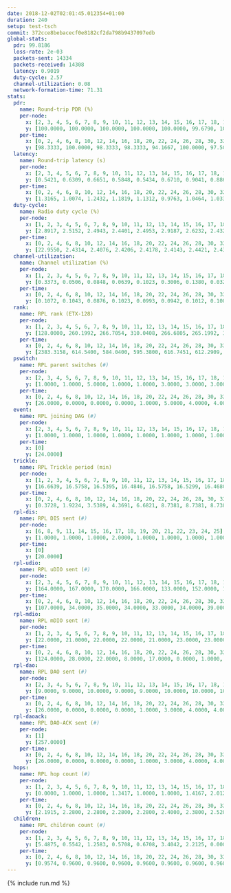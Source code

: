 ```yaml
---
date: 2018-12-02T02:01:45.012354+01:00
duration: 240
setup: test-tsch
commit: 372cce8bebacecf0e8182cf2da798b9437097edb
global-stats:
  pdr: 99.8186
  loss-rate: 2e-03
  packets-sent: 14334
  packets-received: 14308
  latency: 0.9019
  duty-cycle: 2.57
  channel-utilization: 0.08
  network-formation-time: 71.31
stats:
  pdr:
    name: Round-trip PDR (%)
    per-node:
      x: [2, 3, 4, 5, 6, 7, 8, 9, 10, 11, 12, 13, 14, 15, 16, 17, 18, 19, 20, 21, 22, 23, 24, 25]
      y: [100.0000, 100.0000, 100.0000, 100.0000, 100.0000, 99.6790, 100.0000, 99.8243, 100.0000, 99.8299, 99.5130, 100.0000, 100.0000, 99.8239, 99.8384, 99.4941, 99.8294, 99.8325, 99.8322, 99.6656, 99.8347, 99.4924, 99.6678, 99.4854]
    per-time:
      x: [0, 2, 4, 6, 8, 10, 12, 14, 16, 18, 20, 22, 24, 26, 28, 30, 32, 34, 36, 38, 40, 42, 44, 46, 48, 50, 52, 54, 56, 58, 60, 62, 64, 66, 68, 70, 72, 74, 76, 78, 80, 82, 84, 86, 88, 90, 92, 94, 96, 98, 100, 102, 104, 106, 108, 110, 112, 114, 116, 118, 120, 122, 124, 126, 128, 130, 132, 134, 136, 138, 140, 142, 144, 146, 148, 150, 152, 154, 156, 158, 160, 162, 164, 166, 168, 170, 172, 174, 176, 178, 180, 182, 184, 186, 188, 190, 192, 194, 196, 198, 200, 202, 204, 206, 208, 210, 212, 214, 216, 218, 220, 222, 224, 226, 228, 230, 232, 234, 236, 238, 240]
      y: [98.3333, 100.0000, 98.3333, 98.3333, 94.1667, 100.0000, 97.5000, 99.1597, 100.0000, 100.0000, 100.0000, 100.0000, 100.0000, 99.1667, 100.0000, 100.0000, 100.0000, 100.0000, 100.0000, 100.0000, 100.0000, 100.0000, 100.0000, 100.0000, 100.0000, 100.0000, 100.0000, 100.0000, 100.0000, 100.0000, 100.0000, 100.0000, 100.0000, 100.0000, 100.0000, 100.0000, 100.0000, 100.0000, 100.0000, 100.0000, 100.0000, 100.0000, 99.1667, 100.0000, 100.0000, 100.0000, 100.0000, 100.0000, 100.0000, 100.0000, 100.0000, 100.0000, 100.0000, 100.0000, 100.0000, 100.0000, 100.0000, 100.0000, 100.0000, 100.0000, 100.0000, 100.0000, 100.0000, 100.0000, 100.0000, 100.0000, 100.0000, 100.0000, 100.0000, 100.0000, 100.0000, 100.0000, 100.0000, 100.0000, 99.1736, 99.1667, 100.0000, 100.0000, 100.0000, 100.0000, 100.0000, 100.0000, 100.0000, 100.0000, 100.0000, 100.0000, 100.0000, 100.0000, 100.0000, 100.0000, 100.0000, 100.0000, 100.0000, 100.0000, 100.0000, 99.1667, 99.1667, 100.0000, 100.0000, 100.0000, 100.0000, 100.0000, 100.0000, 100.0000, 100.0000, 99.1667, 100.0000, 100.0000, 100.0000, 98.3333, 100.0000, 100.0000, 100.0000, 100.0000, 100.0000, 100.0000, 100.0000, 100.0000, 100.0000, 100.0000, null]
  latency:
    name: Round-trip latency (s)
    per-node:
      x: [2, 3, 4, 5, 6, 7, 8, 9, 10, 11, 12, 13, 14, 15, 16, 17, 18, 19, 20, 21, 22, 23, 24, 25]
      y: [0.5421, 0.6309, 0.6651, 0.5848, 0.5434, 0.6710, 0.9041, 0.8867, 0.7428, 0.8951, 0.7977, 0.7639, 0.9150, 0.8386, 0.9122, 1.0088, 1.0324, 1.1176, 1.0124, 1.1161, 1.1775, 1.3068, 1.2582, 1.3777]
    per-time:
      x: [0, 2, 4, 6, 8, 10, 12, 14, 16, 18, 20, 22, 24, 26, 28, 30, 32, 34, 36, 38, 40, 42, 44, 46, 48, 50, 52, 54, 56, 58, 60, 62, 64, 66, 68, 70, 72, 74, 76, 78, 80, 82, 84, 86, 88, 90, 92, 94, 96, 98, 100, 102, 104, 106, 108, 110, 112, 114, 116, 118, 120, 122, 124, 126, 128, 130, 132, 134, 136, 138, 140, 142, 144, 146, 148, 150, 152, 154, 156, 158, 160, 162, 164, 166, 168, 170, 172, 174, 176, 178, 180, 182, 184, 186, 188, 190, 192, 194, 196, 198, 200, 202, 204, 206, 208, 210, 212, 214, 216, 218, 220, 222, 224, 226, 228, 230, 232, 234, 236, 238, 240]
      y: [1.3165, 1.0074, 1.2432, 1.1819, 1.1312, 0.9763, 1.0464, 1.0330, 0.9694, 0.9788, 0.9849, 0.9595, 0.9953, 0.9860, 1.0280, 0.9778, 0.9896, 0.9967, 0.9886, 0.9748, 0.9551, 0.9719, 0.9223, 0.9570, 1.0015, 0.9385, 0.9471, 0.9861, 0.9376, 0.9086, 0.9435, 0.9070, 0.9122, 0.9719, 0.9227, 0.8911, 0.8877, 0.8778, 0.8821, 0.9105, 0.8842, 0.9267, 0.8914, 0.8719, 0.8389, 0.9352, 0.8476, 0.8688, 0.8344, 0.8489, 0.8349, 0.8480, 0.8802, 0.8600, 0.8752, 0.8415, 0.8565, 0.8514, 0.8608, 0.8236, 0.8467, 0.8482, 0.8600, 0.8185, 0.8767, 0.8728, 0.8470, 0.8729, 0.8651, 0.8557, 0.8751, 0.8539, 0.8659, 0.8678, 0.8902, 0.8944, 0.8467, 0.8408, 0.8210, 0.8030, 0.8822, 0.8553, 0.8586, 0.8503, 0.8928, 0.8956, 0.8394, 0.8604, 0.8876, 0.8853, 0.9488, 0.9504, 0.8598, 0.8458, 0.8726, 0.9083, 0.8194, 0.8758, 0.8528, 0.8406, 0.8684, 0.8742, 0.8424, 0.8411, 0.8657, 0.8366, 0.8288, 0.9001, 0.8895, 0.8690, 0.8190, 0.7744, 0.8574, 0.8317, 0.8519, 0.8560, 0.8073, 0.8454, 0.8463, 0.8319, null]
  duty-cycle:
    name: Radio duty cycle (%)
    per-node:
      x: [1, 2, 3, 4, 5, 6, 7, 8, 9, 10, 11, 12, 13, 14, 15, 16, 17, 18, 19, 20, 21, 22, 23, 24, 25]
      y: [2.8917, 2.5152, 2.4943, 2.4401, 2.4953, 2.9187, 2.6232, 2.4322, 2.4415, 2.4027, 2.4688, 2.4752, 2.7672, 2.4320, 2.7547, 2.5017, 2.4558, 2.5776, 2.5379, 2.6094, 2.5956, 2.6086, 2.5986, 2.5977, 2.6821]
    per-time:
      x: [0, 2, 4, 6, 8, 10, 12, 14, 16, 18, 20, 22, 24, 26, 28, 30, 32, 34, 36, 38, 40, 42, 44, 46, 48, 50, 52, 54, 56, 58, 60, 62, 64, 66, 68, 70, 72, 74, 76, 78, 80, 82, 84, 86, 88, 90, 92, 94, 96, 98, 100, 102, 104, 106, 108, 110, 112, 114, 116, 118, 120, 122, 124, 126, 128, 130, 132, 134, 136, 138, 140, 142, 144, 146, 148, 150, 152, 154, 156, 158, 160, 162, 164, 166, 168, 170, 172, 174, 176, 178, 180, 182, 184, 186, 188, 190, 192, 194, 196, 198, 200, 202, 204, 206, 208, 210, 212, 214, 216, 218, 220, 222, 224, 226, 228, 230, 232, 234, 236, 238, 240]
      y: [22.9550, 2.4314, 2.4076, 2.4206, 2.4178, 2.4143, 2.4421, 2.4395, 2.4517, 2.4395, 2.4196, 2.4195, 2.4226, 2.4358, 2.4413, 2.4215, 2.4184, 2.4127, 2.4254, 2.4138, 2.4074, 2.4082, 2.4124, 2.4148, 2.4116, 2.4174, 2.4050, 2.4136, 2.4168, 2.4156, 2.3959, 2.4177, 2.4020, 2.4207, 2.4121, 2.4022, 2.4146, 2.3998, 2.3947, 2.3952, 2.4079, 2.4046, 2.4117, 2.4121, 2.3936, 2.3945, 2.4012, 2.3725, 2.4135, 2.3947, 2.3996, 2.3848, 2.3947, 2.3975, 2.3816, 2.4025, 2.3856, 2.4027, 2.3997, 2.3939, 2.3871, 2.3893, 2.3883, 2.3926, 2.3930, 2.3969, 2.4052, 2.4034, 2.3997, 2.3952, 2.3942, 2.3983, 2.3932, 2.3887, 2.4010, 2.3940, 2.4090, 2.4000, 2.3881, 2.3716, 2.3948, 2.3873, 2.3915, 2.3905, 2.3963, 2.3885, 2.3919, 2.3918, 2.3820, 2.3911, 2.4092, 2.3877, 2.3993, 2.3843, 2.3833, 2.3958, 2.3899, 2.3775, 2.4011, 2.3854, 2.3964, 2.4043, 2.3915, 2.4016, 2.3913, 2.3958, 2.3781, 2.3951, 2.3931, 2.3932, 2.3997, 2.3867, 2.3817, 2.3883, 2.3956, 2.3806, 2.3960, 2.3874, 2.3973, 2.3883, null]
  channel-utilization:
    name: Channel utilization (%)
    per-node:
      x: [1, 2, 3, 4, 5, 6, 7, 8, 9, 10, 11, 12, 13, 14, 15, 16, 17, 18, 19, 20, 21, 22, 23, 24, 25]
      y: [0.3373, 0.0506, 0.0848, 0.0639, 0.1023, 0.3006, 0.1380, 0.0327, 0.0366, 0.0479, 0.0323, 0.0597, 0.1978, 0.0334, 0.1248, 0.0521, 0.0465, 0.0594, 0.0726, 0.0653, 0.0377, 0.0349, 0.0319, 0.0314, 0.0310]
    per-time:
      x: [0, 2, 4, 6, 8, 10, 12, 14, 16, 18, 20, 22, 24, 26, 28, 30, 32, 34, 36, 38, 40, 42, 44, 46, 48, 50, 52, 54, 56, 58, 60, 62, 64, 66, 68, 70, 72, 74, 76, 78, 80, 82, 84, 86, 88, 90, 92, 94, 96, 98, 100, 102, 104, 106, 108, 110, 112, 114, 116, 118, 120, 122, 124, 126, 128, 130, 132, 134, 136, 138, 140, 142, 144, 146, 148, 150, 152, 154, 156, 158, 160, 162, 164, 166, 168, 170, 172, 174, 176, 178, 180, 182, 184, 186, 188, 190, 192, 194, 196, 198, 200, 202, 204, 206, 208, 210, 212, 214, 216, 218, 220, 222, 224, 226, 228, 230, 232, 234, 236, 238, 240]
      y: [0.1072, 0.1043, 0.0876, 0.1023, 0.0993, 0.0942, 0.1012, 0.1007, 0.0998, 0.0993, 0.0908, 0.0901, 0.0918, 0.0975, 0.0993, 0.0924, 0.0902, 0.0881, 0.0963, 0.0900, 0.0867, 0.0880, 0.0868, 0.0872, 0.0877, 0.0901, 0.0859, 0.0897, 0.0897, 0.0899, 0.0820, 0.0920, 0.0807, 0.0918, 0.0867, 0.0843, 0.0910, 0.0828, 0.0802, 0.0824, 0.0851, 0.0835, 0.0893, 0.0856, 0.0808, 0.0801, 0.0859, 0.0721, 0.0873, 0.0801, 0.0825, 0.0745, 0.0816, 0.0828, 0.0745, 0.0837, 0.0775, 0.0839, 0.0809, 0.0788, 0.0769, 0.0785, 0.0789, 0.0806, 0.0804, 0.0824, 0.0840, 0.0838, 0.0817, 0.0810, 0.0822, 0.0834, 0.0812, 0.0784, 0.0857, 0.0816, 0.0857, 0.0818, 0.0771, 0.0712, 0.0831, 0.0782, 0.0799, 0.0793, 0.0810, 0.0783, 0.0808, 0.0789, 0.0765, 0.0801, 0.0902, 0.0810, 0.0857, 0.0750, 0.0760, 0.0803, 0.0820, 0.0749, 0.0846, 0.0774, 0.0809, 0.0845, 0.0782, 0.0829, 0.0796, 0.0826, 0.0754, 0.0833, 0.0828, 0.0823, 0.0821, 0.0755, 0.0743, 0.0772, 0.0818, 0.0757, 0.0818, 0.0778, 0.0815, 0.0767, null]
  rank:
    name: RPL rank (ETX-128)
    per-node:
      x: [1, 2, 3, 4, 5, 6, 7, 8, 9, 10, 11, 12, 13, 14, 15, 16, 17, 18, 19, 20, 21, 22, 23, 24, 25]
      y: [128.0000, 260.1992, 266.7054, 310.0408, 266.6805, 265.1992, 343.6091, 426.8148, 428.9136, 405.7254, 513.6926, 407.1205, 413.0943, 502.3361, 446.0610, 504.0984, 440.2397, 572.1943, 554.8089, 847.3361, 609.3484, 624.7016, 709.9879, 716.3401, 970.6345]
    per-time:
      x: [0, 2, 4, 6, 8, 10, 12, 14, 16, 18, 20, 22, 24, 26, 28, 30, 32, 34, 36, 38, 40, 42, 44, 46, 48, 50, 52, 54, 56, 58, 60, 62, 64, 66, 68, 70, 72, 74, 76, 78, 80, 82, 84, 86, 88, 90, 92, 94, 96, 98, 100, 102, 104, 106, 108, 110, 112, 114, 116, 118, 120, 122, 124, 126, 128, 130, 132, 134, 136, 138, 140, 142, 144, 146, 148, 150, 152, 154, 156, 158, 160, 162, 164, 166, 168, 170, 172, 174, 176, 178, 180, 182, 184, 186, 188, 190, 192, 194, 196, 198, 200, 202, 204, 206, 208, 210, 212, 214, 216, 218, 220, 222, 224, 226, 228, 230, 232, 234, 236, 238, 240]
      y: [2383.3158, 614.5400, 584.0400, 595.3800, 616.7451, 612.2909, 614.5741, 597.2963, 553.9615, 544.1346, 529.5000, 524.9600, 525.0400, 526.1273, 516.5962, 502.7800, 500.7451, 491.8627, 490.9020, 488.0600, 486.5000, 485.3200, 481.2600, 480.4400, 478.0600, 474.2800, 472.8800, 470.6000, 474.6038, 461.3922, 460.4314, 456.4800, 453.0000, 453.6000, 455.7600, 455.0000, 453.0200, 455.7400, 452.0200, 453.9000, 449.6800, 447.0980, 446.1765, 442.7843, 443.3800, 437.8077, 440.6000, 440.8824, 442.2549, 434.7600, 439.5490, 433.4000, 433.3200, 434.7647, 428.6200, 428.7200, 429.4200, 434.9412, 429.7400, 429.8800, 429.6000, 437.7647, 433.6000, 438.9804, 432.5686, 432.4600, 431.7059, 427.4400, 426.3600, 426.6000, 424.5000, 425.8000, 424.3600, 422.2400, 425.6667, 429.8627, 426.3922, 426.2800, 426.6600, 429.7400, 433.6154, 426.6863, 427.5098, 420.8235, 418.9800, 430.2200, 430.7800, 434.2353, 430.1176, 426.6200, 433.1429, 429.7400, 434.3208, 422.7200, 426.7255, 424.4200, 441.4902, 444.6471, 436.2308, 427.9600, 428.4118, 425.3725, 418.8000, 421.4000, 423.7000, 426.7200, 426.9200, 422.4717, 420.2200, 425.0962, 424.1373, 417.4600, 414.2400, 413.8800, 416.0600, 417.9800, 413.9608, 413.0392, 416.3600, 416.6800, null]
  pswitch:
    name: RPL parent switches (#)
    per-node:
      x: [2, 3, 4, 5, 6, 7, 8, 9, 10, 11, 12, 13, 14, 15, 16, 17, 18, 19, 20, 21, 22, 23, 24, 25]
      y: [1.0000, 1.0000, 5.0000, 1.0000, 1.0000, 3.0000, 3.0000, 3.0000, 4.0000, 4.0000, 9.0000, 4.0000, 4.0000, 6.0000, 4.0000, 2.0000, 7.0000, 6.0000, 4.0000, 4.0000, 8.0000, 7.0000, 7.0000, 9.0000]
    per-time:
      x: [0, 2, 4, 6, 8, 10, 12, 14, 16, 18, 20, 22, 24, 26, 28, 30, 32, 34, 36, 38, 40, 42, 44, 46, 48, 50, 52, 54, 56, 58, 60, 62, 64, 66, 68, 70, 72, 74, 76, 78, 80, 82, 84, 86, 88, 90, 92, 94, 96, 98, 100, 102, 104, 106, 108, 110, 112, 114, 116, 118, 120, 122, 124, 126, 128, 130, 132, 134, 136, 138, 140, 142, 144, 146, 148, 150, 152, 154, 156, 158, 160, 162, 164, 166, 168, 170, 172, 174, 176, 178, 180, 182, 184, 186, 188, 190, 192, 194, 196, 198, 200, 202, 204, 206, 208, 210, 212, 214, 216, 218, 220, 222, 224, 226, 228, 230, 232, 234]
      y: [26.0000, 0.0000, 0.0000, 0.0000, 1.0000, 5.0000, 4.0000, 4.0000, 2.0000, 2.0000, 0.0000, 0.0000, 0.0000, 5.0000, 2.0000, 0.0000, 1.0000, 1.0000, 1.0000, 0.0000, 0.0000, 0.0000, 0.0000, 0.0000, 0.0000, 0.0000, 0.0000, 0.0000, 3.0000, 1.0000, 1.0000, 0.0000, 0.0000, 0.0000, 0.0000, 0.0000, 0.0000, 0.0000, 0.0000, 0.0000, 0.0000, 1.0000, 1.0000, 1.0000, 0.0000, 2.0000, 0.0000, 1.0000, 1.0000, 0.0000, 1.0000, 0.0000, 0.0000, 1.0000, 0.0000, 0.0000, 0.0000, 1.0000, 0.0000, 0.0000, 0.0000, 1.0000, 0.0000, 1.0000, 1.0000, 0.0000, 1.0000, 0.0000, 0.0000, 0.0000, 0.0000, 0.0000, 0.0000, 0.0000, 1.0000, 1.0000, 1.0000, 0.0000, 0.0000, 0.0000, 2.0000, 1.0000, 1.0000, 1.0000, 0.0000, 0.0000, 0.0000, 1.0000, 1.0000, 0.0000, 6.0000, 0.0000, 3.0000, 0.0000, 1.0000, 0.0000, 1.0000, 1.0000, 2.0000, 0.0000, 1.0000, 1.0000, 0.0000, 0.0000, 0.0000, 0.0000, 0.0000, 3.0000, 0.0000, 2.0000, 1.0000, 0.0000, 0.0000, 0.0000, 0.0000, 0.0000, 1.0000, 1.0000]
  event:
    name: RPL joining DAG (#)
    per-node:
      x: [2, 3, 4, 5, 6, 7, 8, 9, 10, 11, 12, 13, 14, 15, 16, 17, 18, 19, 20, 21, 22, 23, 24, 25]
      y: [1.0000, 1.0000, 1.0000, 1.0000, 1.0000, 1.0000, 1.0000, 1.0000, 1.0000, 1.0000, 1.0000, 1.0000, 1.0000, 1.0000, 1.0000, 1.0000, 1.0000, 1.0000, 1.0000, 1.0000, 1.0000, 1.0000, 1.0000, 1.0000]
    per-time:
      x: [0]
      y: [24.0000]
  trickle:
    name: RPL Trickle period (min)
    per-node:
      x: [1, 2, 3, 4, 5, 6, 7, 8, 9, 10, 11, 12, 13, 14, 15, 16, 17, 18, 19, 20, 21, 22, 23, 24, 25]
      y: [16.6639, 16.5758, 16.5395, 16.4846, 16.5758, 16.5299, 16.4680, 16.5017, 16.5382, 16.5510, 16.5009, 16.5252, 16.5057, 16.5063, 16.5425, 16.4990, 16.5270, 16.4755, 16.4720, 16.5345, 16.4987, 16.5145, 16.5460, 16.5462, 16.4835]
    per-time:
      x: [0, 2, 4, 6, 8, 10, 12, 14, 16, 18, 20, 22, 24, 26, 28, 30, 32, 34, 36, 38, 40, 42, 44, 46, 48, 50, 52, 54, 56, 58, 60, 62, 64, 66, 68, 70, 72, 74, 76, 78, 80, 82, 84, 86, 88, 90, 92, 94, 96, 98, 100, 102, 104, 106, 108, 110, 112, 114, 116, 118, 120, 122, 124, 126, 128, 130, 132, 134, 136, 138, 140, 142, 144, 146, 148, 150, 152, 154, 156, 158, 160, 162, 164, 166, 168, 170, 172, 174, 176, 178, 180, 182, 184, 186, 188, 190, 192, 194, 196, 198, 200, 202, 204, 206, 208, 210, 212, 214, 216, 218, 220, 222, 224, 226, 228, 230, 232, 234, 236, 238, 240]
      y: [0.3728, 1.9224, 3.5389, 4.3691, 6.6821, 8.7381, 8.7381, 8.7381, 9.5783, 17.4763, 17.4763, 17.4763, 17.4763, 17.4763, 17.4763, 17.4763, 17.4763, 17.4763, 17.4763, 17.4763, 17.4763, 17.4763, 17.4763, 17.4763, 17.4763, 17.4763, 17.4763, 17.4763, 17.4763, 17.4763, 17.4763, 17.4763, 17.4763, 17.4763, 17.4763, 17.4763, 17.4763, 17.4763, 17.4763, 17.4763, 17.4763, 17.4763, 17.4763, 17.4763, 17.4763, 17.4763, 17.4763, 17.4763, 17.4763, 17.4763, 17.4763, 17.4763, 17.4763, 17.4763, 17.4763, 17.4763, 17.4763, 17.4763, 17.4763, 17.4763, 17.4763, 17.4763, 17.4763, 17.4763, 17.4763, 17.4763, 17.4763, 17.4763, 17.4763, 17.4763, 17.4763, 17.4763, 17.4763, 17.4763, 17.4763, 17.4763, 17.4763, 17.4763, 17.4763, 17.4763, 17.4763, 17.4763, 17.4763, 17.4763, 17.4763, 17.4763, 17.4763, 17.4763, 17.4763, 17.4763, 17.4763, 17.4763, 17.4763, 17.4763, 17.4763, 17.4763, 17.4763, 17.4763, 17.4763, 17.4763, 17.4763, 17.4763, 17.4763, 17.4763, 17.4763, 17.4763, 17.4763, 17.4763, 17.4763, 17.4763, 17.4763, 17.4763, 17.4763, 17.4763, 17.4763, 17.4763, 17.4763, 17.4763, 17.4763, 17.4763, null]
  rpl-dis:
    name: RPL DIS sent (#)
    per-node:
      x: [6, 8, 9, 11, 14, 15, 16, 17, 18, 19, 20, 21, 22, 23, 24, 25]
      y: [1.0000, 1.0000, 1.0000, 2.0000, 1.0000, 1.0000, 1.0000, 1.0000, 1.0000, 1.0000, 3.0000, 1.0000, 1.0000, 2.0000, 1.0000, 1.0000]
    per-time:
      x: [0]
      y: [20.0000]
  rpl-udio:
    name: RPL uDIO sent (#)
    per-node:
      x: [2, 3, 4, 5, 6, 7, 8, 9, 10, 11, 12, 13, 14, 15, 16, 17, 18, 19, 20, 21, 22, 23, 24, 25]
      y: [164.0000, 167.0000, 170.0000, 166.0000, 133.0000, 152.0000, 165.0000, 168.0000, 166.0000, 168.0000, 164.0000, 145.0000, 170.0000, 157.0000, 171.0000, 171.0000, 166.0000, 158.0000, 170.0000, 163.0000, 171.0000, 166.0000, 164.0000, 171.0000]
    per-time:
      x: [0, 2, 4, 6, 8, 10, 12, 14, 16, 18, 20, 22, 24, 26, 28, 30, 32, 34, 36, 38, 40, 42, 44, 46, 48, 50, 52, 54, 56, 58, 60, 62, 64, 66, 68, 70, 72, 74, 76, 78, 80, 82, 84, 86, 88, 90, 92, 94, 96, 98, 100, 102, 104, 106, 108, 110, 112, 114, 116, 118, 120, 122, 124, 126, 128, 130, 132, 134, 136, 138, 140, 142, 144, 146, 148, 150, 152, 154, 156, 158, 160, 162, 164, 166, 168, 170, 172, 174, 176, 178, 180, 182, 184, 186, 188, 190, 192, 194, 196, 198, 200, 202, 204, 206, 208, 210, 212, 214, 216, 218, 220, 222, 224, 226, 228, 230, 232, 234, 236, 238, 240]
      y: [107.0000, 34.0000, 35.0000, 34.0000, 33.0000, 34.0000, 39.0000, 33.0000, 29.0000, 37.0000, 27.0000, 34.0000, 34.0000, 31.0000, 28.0000, 30.0000, 28.0000, 31.0000, 29.0000, 31.0000, 29.0000, 34.0000, 29.0000, 34.0000, 33.0000, 31.0000, 29.0000, 27.0000, 35.0000, 29.0000, 30.0000, 31.0000, 31.0000, 35.0000, 31.0000, 26.0000, 30.0000, 34.0000, 27.0000, 38.0000, 29.0000, 36.0000, 30.0000, 31.0000, 29.0000, 33.0000, 32.0000, 37.0000, 31.0000, 31.0000, 30.0000, 31.0000, 32.0000, 34.0000, 33.0000, 31.0000, 32.0000, 31.0000, 36.0000, 26.0000, 31.0000, 36.0000, 30.0000, 36.0000, 30.0000, 26.0000, 39.0000, 31.0000, 37.0000, 29.0000, 31.0000, 30.0000, 37.0000, 25.0000, 32.0000, 34.0000, 33.0000, 30.0000, 38.0000, 36.0000, 25.0000, 30.0000, 32.0000, 35.0000, 32.0000, 31.0000, 36.0000, 29.0000, 31.0000, 33.0000, 42.0000, 29.0000, 34.0000, 34.0000, 31.0000, 34.0000, 32.0000, 31.0000, 39.0000, 27.0000, 38.0000, 33.0000, 30.0000, 29.0000, 29.0000, 35.0000, 30.0000, 35.0000, 33.0000, 33.0000, 27.0000, 33.0000, 27.0000, 36.0000, 33.0000, 37.0000, 34.0000, 29.0000, 35.0000, 32.0000, 4.0000]
  rpl-mdio:
    name: RPL mDIO sent (#)
    per-node:
      x: [1, 2, 3, 4, 5, 6, 7, 8, 9, 10, 11, 12, 13, 14, 15, 16, 17, 18, 19, 20, 21, 22, 23, 24, 25]
      y: [22.0000, 21.0000, 22.0000, 22.0000, 21.0000, 23.0000, 23.0000, 22.0000, 21.0000, 20.0000, 21.0000, 24.0000, 23.0000, 21.0000, 23.0000, 21.0000, 22.0000, 22.0000, 23.0000, 20.0000, 20.0000, 21.0000, 20.0000, 22.0000, 21.0000]
    per-time:
      x: [0, 2, 4, 6, 8, 10, 12, 14, 16, 18, 20, 22, 24, 26, 28, 30, 32, 34, 36, 38, 40, 42, 44, 46, 48, 50, 52, 54, 56, 58, 60, 62, 64, 66, 68, 70, 72, 74, 76, 78, 80, 82, 84, 86, 88, 90, 92, 94, 96, 98, 100, 102, 104, 106, 108, 110, 112, 114, 116, 118, 120, 122, 124, 126, 128, 130, 132, 134, 136, 138, 140, 142, 144, 146, 148, 150, 152, 154, 156, 158, 160, 162, 164, 166, 168, 170, 172, 174, 176, 178, 180, 182, 184, 186, 188, 190, 192, 194, 196, 198, 200, 202, 204, 206, 208, 210, 212, 214, 216, 218, 220, 222, 224, 226, 228, 230, 232, 234, 236, 238, 240]
      y: [124.0000, 28.0000, 22.0000, 8.0000, 17.0000, 0.0000, 1.0000, 14.0000, 9.0000, 1.0000, 0.0000, 0.0000, 0.0000, 3.0000, 9.0000, 5.0000, 5.0000, 3.0000, 0.0000, 0.0000, 0.0000, 0.0000, 4.0000, 8.0000, 7.0000, 4.0000, 2.0000, 0.0000, 0.0000, 0.0000, 1.0000, 5.0000, 8.0000, 4.0000, 6.0000, 1.0000, 0.0000, 0.0000, 0.0000, 2.0000, 9.0000, 6.0000, 8.0000, 0.0000, 0.0000, 0.0000, 0.0000, 0.0000, 5.0000, 7.0000, 4.0000, 6.0000, 3.0000, 0.0000, 0.0000, 0.0000, 0.0000, 3.0000, 8.0000, 6.0000, 5.0000, 3.0000, 0.0000, 0.0000, 0.0000, 1.0000, 8.0000, 4.0000, 5.0000, 7.0000, 0.0000, 0.0000, 0.0000, 0.0000, 0.0000, 5.0000, 6.0000, 7.0000, 7.0000, 0.0000, 0.0000, 0.0000, 0.0000, 5.0000, 5.0000, 8.0000, 1.0000, 6.0000, 0.0000, 0.0000, 0.0000, 0.0000, 2.0000, 8.0000, 4.0000, 9.0000, 2.0000, 0.0000, 0.0000, 0.0000, 1.0000, 7.0000, 6.0000, 5.0000, 6.0000, 0.0000, 0.0000, 0.0000, 0.0000, 3.0000, 7.0000, 8.0000, 2.0000, 5.0000, 0.0000, 0.0000, 0.0000, 0.0000, 8.0000, 9.0000, 0.0000]
  rpl-dao:
    name: RPL DAO sent (#)
    per-node:
      x: [2, 3, 4, 5, 6, 7, 8, 9, 10, 11, 12, 13, 14, 15, 16, 17, 18, 19, 20, 21, 22, 23, 24, 25]
      y: [9.0000, 9.0000, 10.0000, 9.0000, 9.0000, 10.0000, 10.0000, 10.0000, 10.0000, 10.0000, 14.0000, 11.0000, 11.0000, 11.0000, 10.0000, 10.0000, 13.0000, 12.0000, 11.0000, 10.0000, 13.0000, 11.0000, 12.0000, 14.0000]
    per-time:
      x: [0, 2, 4, 6, 8, 10, 12, 14, 16, 18, 20, 22, 24, 26, 28, 30, 32, 34, 36, 38, 40, 42, 44, 46, 48, 50, 52, 54, 56, 58, 60, 62, 64, 66, 68, 70, 72, 74, 76, 78, 80, 82, 84, 86, 88, 90, 92, 94, 96, 98, 100, 102, 104, 106, 108, 110, 112, 114, 116, 118, 120, 122, 124, 126, 128, 130, 132, 134, 136, 138, 140, 142, 144, 146, 148, 150, 152, 154, 156, 158, 160, 162, 164, 166, 168, 170, 172, 174, 176, 178, 180, 182, 184, 186, 188, 190, 192, 194, 196, 198, 200, 202, 204, 206, 208, 210, 212, 214, 216, 218, 220, 222, 224, 226, 228, 230, 232, 234, 236, 238]
      y: [26.0000, 0.0000, 0.0000, 0.0000, 1.0000, 3.0000, 4.0000, 4.0000, 2.0000, 2.0000, 0.0000, 0.0000, 0.0000, 7.0000, 10.0000, 0.0000, 1.0000, 1.0000, 1.0000, 3.0000, 1.0000, 2.0000, 1.0000, 2.0000, 0.0000, 0.0000, 0.0000, 3.0000, 9.0000, 3.0000, 1.0000, 1.0000, 0.0000, 2.0000, 2.0000, 1.0000, 1.0000, 1.0000, 0.0000, 0.0000, 0.0000, 1.0000, 8.0000, 7.0000, 1.0000, 4.0000, 0.0000, 1.0000, 3.0000, 1.0000, 1.0000, 2.0000, 0.0000, 1.0000, 0.0000, 1.0000, 1.0000, 11.0000, 1.0000, 0.0000, 2.0000, 1.0000, 2.0000, 3.0000, 1.0000, 2.0000, 1.0000, 1.0000, 0.0000, 0.0000, 2.0000, 7.0000, 3.0000, 0.0000, 3.0000, 2.0000, 2.0000, 3.0000, 1.0000, 1.0000, 3.0000, 2.0000, 1.0000, 1.0000, 1.0000, 5.0000, 5.0000, 1.0000, 2.0000, 0.0000, 7.0000, 1.0000, 3.0000, 0.0000, 2.0000, 1.0000, 1.0000, 1.0000, 3.0000, 1.0000, 8.0000, 1.0000, 0.0000, 2.0000, 3.0000, 0.0000, 2.0000, 3.0000, 0.0000, 4.0000, 1.0000, 1.0000, 3.0000, 0.0000, 8.0000, 1.0000, 1.0000, 3.0000, 1.0000, 0.0000]
  rpl-daoack:
    name: RPL DAO-ACK sent (#)
    per-node:
      x: [1]
      y: [257.0000]
    per-time:
      x: [0, 2, 4, 6, 8, 10, 12, 14, 16, 18, 20, 22, 24, 26, 28, 30, 32, 34, 36, 38, 40, 42, 44, 46, 48, 50, 52, 54, 56, 58, 60, 62, 64, 66, 68, 70, 72, 74, 76, 78, 80, 82, 84, 86, 88, 90, 92, 94, 96, 98, 100, 102, 104, 106, 108, 110, 112, 114, 116, 118, 120, 122, 124, 126, 128, 130, 132, 134, 136, 138, 140, 142, 144, 146, 148, 150, 152, 154, 156, 158, 160, 162, 164, 166, 168, 170, 172, 174, 176, 178, 180, 182, 184, 186, 188, 190, 192, 194, 196, 198, 200, 202, 204, 206, 208, 210, 212, 214, 216, 218, 220, 222, 224, 226, 228, 230, 232, 234, 236, 238]
      y: [26.0000, 0.0000, 0.0000, 0.0000, 1.0000, 3.0000, 4.0000, 4.0000, 2.0000, 2.0000, 0.0000, 0.0000, 0.0000, 5.0000, 10.0000, 0.0000, 1.0000, 1.0000, 1.0000, 3.0000, 1.0000, 2.0000, 1.0000, 2.0000, 0.0000, 0.0000, 0.0000, 3.0000, 9.0000, 3.0000, 1.0000, 1.0000, 0.0000, 2.0000, 2.0000, 1.0000, 1.0000, 1.0000, 0.0000, 0.0000, 0.0000, 1.0000, 8.0000, 7.0000, 1.0000, 4.0000, 0.0000, 1.0000, 3.0000, 1.0000, 1.0000, 2.0000, 0.0000, 1.0000, 0.0000, 1.0000, 1.0000, 11.0000, 1.0000, 0.0000, 2.0000, 1.0000, 2.0000, 3.0000, 1.0000, 2.0000, 1.0000, 1.0000, 0.0000, 0.0000, 2.0000, 6.0000, 4.0000, 0.0000, 3.0000, 2.0000, 2.0000, 3.0000, 1.0000, 1.0000, 3.0000, 2.0000, 1.0000, 1.0000, 1.0000, 5.0000, 5.0000, 1.0000, 2.0000, 0.0000, 7.0000, 1.0000, 3.0000, 0.0000, 2.0000, 1.0000, 1.0000, 1.0000, 3.0000, 1.0000, 8.0000, 1.0000, 0.0000, 2.0000, 3.0000, 0.0000, 2.0000, 3.0000, 0.0000, 4.0000, 1.0000, 1.0000, 2.0000, 1.0000, 8.0000, 1.0000, 1.0000, 3.0000, 1.0000, 0.0000]
  hops:
    name: RPL hop count (#)
    per-node:
      x: [1, 2, 3, 4, 5, 6, 7, 8, 9, 10, 11, 12, 13, 14, 15, 16, 17, 18, 19, 20, 21, 22, 23, 24, 25]
      y: [0.0000, 1.0000, 1.0000, 1.3417, 1.0000, 1.0000, 1.4167, 2.0125, 2.0708, 2.0000, 2.6667, 1.9333, 2.0000, 2.3458, 2.0125, 2.6167, 2.0000, 3.0000, 3.0000, 3.0000, 3.2385, 3.2958, 4.0000, 4.0000, 4.0000]
    per-time:
      x: [0, 2, 4, 6, 8, 10, 12, 14, 16, 18, 20, 22, 24, 26, 28, 30, 32, 34, 36, 38, 40, 42, 44, 46, 48, 50, 52, 54, 56, 58, 60, 62, 64, 66, 68, 70, 72, 74, 76, 78, 80, 82, 84, 86, 88, 90, 92, 94, 96, 98, 100, 102, 104, 106, 108, 110, 112, 114, 116, 118, 120, 122, 124, 126, 128, 130, 132, 134, 136, 138, 140, 142, 144, 146, 148, 150, 152, 154, 156, 158, 160, 162, 164, 166, 168, 170, 172, 174, 176, 178, 180, 182, 184, 186, 188, 190, 192, 194, 196, 198, 200, 202, 204, 206, 208, 210, 212, 214, 216, 218, 220, 222, 224, 226, 228, 230, 232, 234, 236, 238]
      y: [2.1915, 2.2800, 2.2800, 2.2800, 2.2800, 2.4000, 2.3800, 2.5200, 2.5200, 2.4800, 2.4800, 2.4800, 2.4800, 2.5000, 2.4600, 2.4400, 2.4400, 2.4400, 2.4400, 2.4400, 2.4400, 2.4400, 2.4400, 2.4400, 2.4400, 2.4400, 2.4400, 2.4400, 2.4000, 2.2800, 2.2800, 2.2800, 2.2800, 2.2800, 2.2800, 2.2800, 2.2800, 2.2800, 2.2800, 2.2800, 2.2800, 2.2600, 2.2400, 2.2400, 2.2400, 2.2400, 2.2000, 2.2000, 2.2000, 2.2000, 2.2000, 2.2000, 2.2000, 2.2000, 2.2000, 2.2000, 2.2000, 2.2000, 2.2000, 2.2000, 2.2000, 2.2000, 2.2000, 2.2000, 2.2000, 2.2000, 2.2000, 2.2000, 2.2000, 2.2000, 2.2000, 2.2000, 2.2000, 2.2000, 2.1800, 2.1800, 2.1600, 2.1600, 2.1600, 2.1600, 2.1600, 2.1200, 2.1200, 2.1200, 2.1200, 2.1200, 2.1200, 2.1200, 2.1200, 2.1200, 2.1200, 2.1200, 2.1200, 2.1200, 2.1200, 2.1200, 2.1200, 2.1200, 2.1200, 2.1200, 2.1200, 2.1400, 2.1600, 2.1600, 2.1600, 2.1600, 2.1600, 2.1600, 2.1600, 2.1600, 2.1200, 2.1200, 2.1200, 2.1200, 2.1200, 2.1200, 2.1200, 2.1200, 2.1200, 2.1200]
  children:
    name: RPL children count (#)
    per-node:
      x: [1, 2, 3, 4, 5, 6, 7, 8, 9, 10, 11, 12, 13, 14, 15, 16, 17, 18, 19, 20, 21, 22, 23, 24, 25]
      y: [5.4875, 0.5542, 1.2583, 0.5708, 0.6708, 3.4042, 2.2125, 0.0000, 0.0750, 0.5583, 0.0000, 0.4708, 2.9250, 0.0000, 1.8958, 0.4292, 0.1750, 0.8458, 1.2458, 0.9540, 0.1674, 0.0917, 0.0000, 0.0000, 0.0000]
    per-time:
      x: [0, 2, 4, 6, 8, 10, 12, 14, 16, 18, 20, 22, 24, 26, 28, 30, 32, 34, 36, 38, 40, 42, 44, 46, 48, 50, 52, 54, 56, 58, 60, 62, 64, 66, 68, 70, 72, 74, 76, 78, 80, 82, 84, 86, 88, 90, 92, 94, 96, 98, 100, 102, 104, 106, 108, 110, 112, 114, 116, 118, 120, 122, 124, 126, 128, 130, 132, 134, 136, 138, 140, 142, 144, 146, 148, 150, 152, 154, 156, 158, 160, 162, 164, 166, 168, 170, 172, 174, 176, 178, 180, 182, 184, 186, 188, 190, 192, 194, 196, 198, 200, 202, 204, 206, 208, 210, 212, 214, 216, 218, 220, 222, 224, 226, 228, 230, 232, 234, 236, 238]
      y: [0.9574, 0.9600, 0.9600, 0.9600, 0.9600, 0.9600, 0.9600, 0.9600, 0.9600, 0.9600, 0.9600, 0.9600, 0.9600, 0.9600, 0.9600, 0.9600, 0.9600, 0.9600, 0.9600, 0.9600, 0.9600, 0.9600, 0.9600, 0.9600, 0.9600, 0.9600, 0.9600, 0.9600, 0.9600, 0.9600, 0.9600, 0.9600, 0.9600, 0.9600, 0.9600, 0.9600, 0.9600, 0.9600, 0.9600, 0.9600, 0.9600, 0.9600, 0.9600, 0.9600, 0.9600, 0.9600, 0.9600, 0.9600, 0.9600, 0.9600, 0.9600, 0.9600, 0.9600, 0.9600, 0.9600, 0.9600, 0.9600, 0.9600, 0.9600, 0.9600, 0.9600, 0.9600, 0.9600, 0.9600, 0.9600, 0.9600, 0.9600, 0.9600, 0.9600, 0.9600, 0.9600, 0.9600, 0.9600, 0.9600, 0.9600, 0.9600, 0.9600, 0.9600, 0.9600, 0.9600, 0.9600, 0.9600, 0.9600, 0.9600, 0.9600, 0.9600, 0.9600, 0.9600, 0.9600, 0.9600, 0.9600, 0.9600, 0.9600, 0.9600, 0.9600, 0.9600, 0.9600, 0.9600, 0.9600, 0.9600, 0.9600, 0.9600, 0.9600, 0.9600, 0.9600, 0.9600, 0.9600, 0.9600, 0.9600, 0.9600, 0.9600, 0.9600, 0.9600, 0.9600, 0.9600, 0.9600, 0.9600, 0.9600, 0.9600, 0.9600]
---
```


{% include run.md %}
